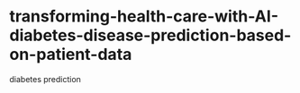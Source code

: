 # transforming-health-care-with-AI-diabetes-disease-prediction-based-on-patient-data
diabetes prediction
